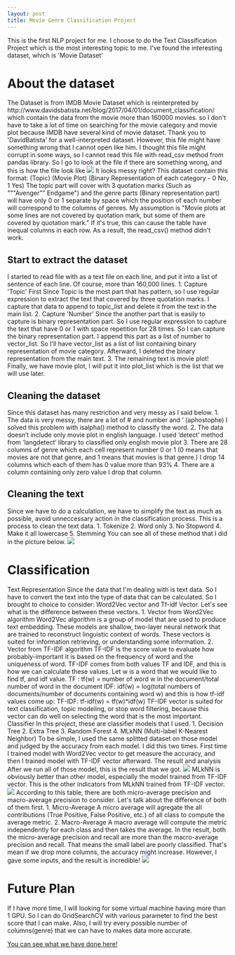 ```yaml
---
layout: post
title: Movie Genre Classification Project
---
```


This is the first NLP project for me. I choose to do the Text Classification Project which is the most interesting topic to me. I've found the interesting dataset, which is 'Movie Dataset'  
<h1> About the dataset</h1>
   The Dataset is from IMDB Movie Dataset which is reinterpreted by 
            http://www.davidsbatista.net/blog/2017/04/01/document_classification/
    which contain the data from the movie more than 160000 movies.
    so I don't have to take a lot of time on searching for the movie category and movie plot because IMDB have several kind of movie dataset.  Thank you to 'DavidBatista' for a well-interpreted dataset. However, this file might have something wrong that I cannot open like him. I thought this file might corrupt in some ways, so I cannot read this file with read_csv method from pandas library.
            So I go to look at the file if there are something wrong, and this is how the file look like
            <img src='dataset.png'>
            It looks messy right? This dataset contain this format:
            (Topic) (Movie Plot) (Binary Representation of each category - 0 No, 1 Yes)
            The topic part will cover with 3 quotation marks (Such as """Avenger"" Endgame") and the genre parts (Binary representation part) will have only 0 or 1 separate by space which the position of each number will correspond to the columns of genres. 
            My assumption is "Movie plots at some lines are not covered by quotation mark, but some of them are covered by quotation mark." If it's true, this can cause the table have inequal columns in each row. As a result, the read_csv() method didn't work.
    <h2> Start to extract the dataset </h2>
            I started to read file with as a text file on each line, and put it into a list of sentence of each line. Of course, more than 160,000 lines. 
                1. Capture 'Topic' First
                    Since Topic is the most part that has pattern, so I use regular expression to extract the text that covered by three quotation marks. I capture that data to append to topic_list and delete it from the text in the main list.
                2. Capture 'Number'
                    Since the another part that is easily to capture is binary representation part. So I use regular expression to capture the text that have 0 or 1 with space repetition for 28 times. So I can capture the binary representation part. I append this part as a list of number to vector_list. So I'll have vector_list as a list of list containing binary representation of movie category. Afterward, I deleted the binary representation from the main text. 
                3. The remaining text is movie plot!
                    Finally, we have movie plot, I will put it into plot_list which is the list that we will use later. 
    <h2>Cleaning the dataset</h2>
                Since this dataset has many restriction and very messy as I said below.
                1. The data is very messy, there are a lot of # and number and ‘ (aphostophe)
                    I solved this problem  with isalpha() method to classify the word. 
                2. The data doesn’t include only movie plot in english language.
                    I used ‘detect’ method from ‘langdetect’ library to classified only english movie plot
                3. There are 28 columns of genre which each cell represent number 0 or 1 (0 means that movies are not that genre, and 1 means that movies is that genre.)
                    I drop 14 columns which each of them has 0 value more than 93%
                4. There are a column containing only zero value
                    I drop that column.
    <h2>Cleaning the text</h2>
                Since we have to do a calculation, we have to simplify the text as much as possible, avoid unneccessary action in the classification process. This is a process to clean the text data. 
                    1. Tokenize 
                    2. Word only
                    3. No Stopword
                    4. Make it all lowercase
                    5. Stemming 
                You can see all of these method that I did in the picture below. 
                <img src='cleaningdata.png'>
<h1>Classification</h1>
    Text Representation
        Since the data that I'm dealing with is text data. So I have to convert the text into the type of data that can be calculated. So I brought to choice to consider: Word2Vec vector and Tf-idf Vector. Let's see what is the difference between these vectors.
        1. Vector from Word2Vec algorithm 
            Word2Vec algorithm is a group of model that are used to produce text embedding. These models are shallow, two-layer neural network that are trained to reconstruct linguistic context of words. These vectors is suited for information retrieving, or understanding some information.
        2. Vector from TF-IDF algorithm
            TF-IDF is the score value to evaluate how probably-important it is based on the frequency of word and the uniqueness of word. TF-IDF comes from both values TF and IDF, and this is how we can calculate these values.
            Let w is a word that we would like to find tf, and idf value.
            TF :
                tf(w) =  number of word w in the document/total number of word in the document
            IDF:
                idf(w) = log(total numbers of documents/number of documents containing word w)
            and this is how tf-idf values come up:
            TF-IDF:
                tf-idf(w) = tf(w)*idf(w)
            TF-IDF vector is suited for text classification, topic modeling, or stop word filtering, because this vector can do well on selecting the word that is the most important.
    Classifier
        In this project, these are classifier models that I used.
            1. Decision Tree
            2. Extra Tree
            3. Random Forest
            4. MLkNN (Multi-label K-Nearest Neighbor)
        To be simple, I used the same splitted dataset on those model and judged by the accuracy from each model. I did this two times. First time I trained model with Word2Vec vector to get measure the accuracy, and then I trained model with TF-IDF vector afterward.
    The result and analysis
        After we run all of those model, this is the result that we got. 
        <img src='result.png'>
        MLkNN is obviously better than other model, especially the model trained from TF-IDF vector. 
        This is the other indicators from MLkNN trained from TF-IDF vector.
        <img src='indicator.png'>
        According to this table, there are both micro-average precision and macro-average precision to consider. Let's talk about the difference of both of them first. 
        1. Micro-Average
            A micro average will agregate the all contributions (True Positive, False Positive, etc.) of all class to compute the average metric.
        2. Macro-Average
            A macro average will compute the metric independently for each class and then takes the average.
        In the result, both the micro-average precision and recall are more than the macro-average precision and recall. That means the small label are poorly classified. That's mean if we drop more columns, the accuracy might increase.
        However, I gave some inputs, and the result is incredible!
        <img src='lastone.png'>
<h1>Future Plan</h1>
        If I have more time, I will looking for some virtual machine having more than 1 GPU. So I can do GridSearchCV with various parameter to find the best score that I can make. Also, I will try every possible number of columns(genre) that we can have to makes data more accurate.



<a href = "https://github.com/kimmypracha/movie-genre-classification"> You can see what we have done here! </a>
